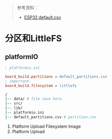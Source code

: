 > 参考资料：
>
> - [ESP32 default.csv](https://github.com/espressif/arduino-esp32/blob/master/tools/partitions/default.csv)

# 分区和LittleFS

## platformIO

```ini
; platformio.ini

board_build.partitions = default_partitions.csv
; important.
board_build.filesystem = littlefs 
```

```sh
/
|-- data/ # file save here.
|-- src/
|-- lib/
|-- platformio.ini
|-- default_partitions.csv # partition.csv
```

1. Platform Upload Filesystem Image
2. Platform Upload

